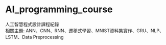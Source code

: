 # AI_programming_course

人工智慧程式設計課程紀錄\
相關主題: ANN、CNN、RNN、遷移式學習、MNIST資料集實作、GRU、NLP、LSTM、Data Preprocessing
